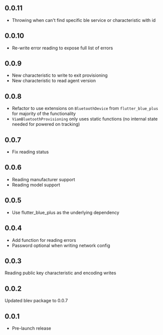 ## 0.0.11

- Throwing when can't find specific ble service or characteristic with id

## 0.0.10

- Re-write error reading to expose full list of errors

## 0.0.9

- New characteristic to write to exit provisioning
- New characteristic to read agent version

## 0.0.8

- Refactor to use extensions on `BluetoothDevice` from `flutter_blue_plus` for majority of the functionality
- `ViamBluetoothProvisioning` only uses static functions (no internal state needed for powered on tracking)

## 0.0.7

- Fix reading status

## 0.0.6

- Reading manufacturer support
- Reading model support

## 0.0.5

- Use flutter_blue_plus as the underlying dependency

## 0.0.4

- Add function for reading errors
- Password optional when writing network config

## 0.0.3

Reading public key characteristic and encoding writes

## 0.0.2

Updated blev package to 0.0.7

## 0.0.1

* Pre-launch release

